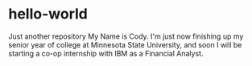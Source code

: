 # hello-world
Just another repository
My Name is Cody.  I'm just now finishing up my senior year of college at Minnesota State University, and soon I will be starting a co-op internship with IBM as a Financial Analyst.
